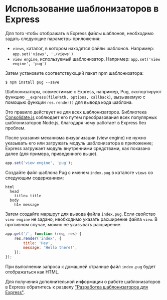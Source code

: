 # Использование шаблонизаторов в Express

Для того чтобы отображать в Express файлы шаблонов, необходимо задать следующие параметры приложения:

-   `views`, каталог, в котором находятся файлы шаблонов. Например: `app.set('views', './views')`
-   `view engine`, используемый шаблонизатор. Например: `app.set('view engine', 'pug')`

Затем установите соответствующий пакет npm шаблонизатора:

```
$ npm install pug --save
```

Шаблонизаторы, совместимые с Express, например, Pug, экспортируют функцию `__express(filePath, options, callback)`, вызываемую с помощью функции `res.render()` для вывода кода шаблона.

Это правило действует не для всех шаблонизаторов. Библиотека [Consolidate.js](https://www.npmjs.org/package/consolidate) соблюдает его путем преобразования всех популярных шаблонизаторов Node.js, благодаря чему работает в Express без проблем.

После указания механизма визуализации (view engine) не нужно указывать его или загружать модуль шаблонизатора в приложение; Express загружает модуль внутренними средствами, как показано далее (для примера, приведенного выше).

```js
app.set('view engine', 'pug');
```

Создайте файл шаблона Pug с именем `index.pug` в каталоге `views` со следующим содержанием:

```pug
html
  head
    title= title
  body
    h1= message
```

Затем создайте маршрут для вывода файла `index.pug`. Если свойство `view engine` не задано, необходимо указать расширение файла `view`. В противном случае, можно не указывать расширение.

```js
app.get('/', function (req, res) {
    res.render('index', {
        title: 'Hey',
        message: 'Hello there!',
    });
});
```

При выполнении запроса к домашней странице файл `index.pug` будет отображаться как HTML.

Для получения дополнительной информации о работе шаблонизаторов в Express обратитесь к разделу ["Разработка шаблонизаторов для Express"](developing-template-engines.md).
